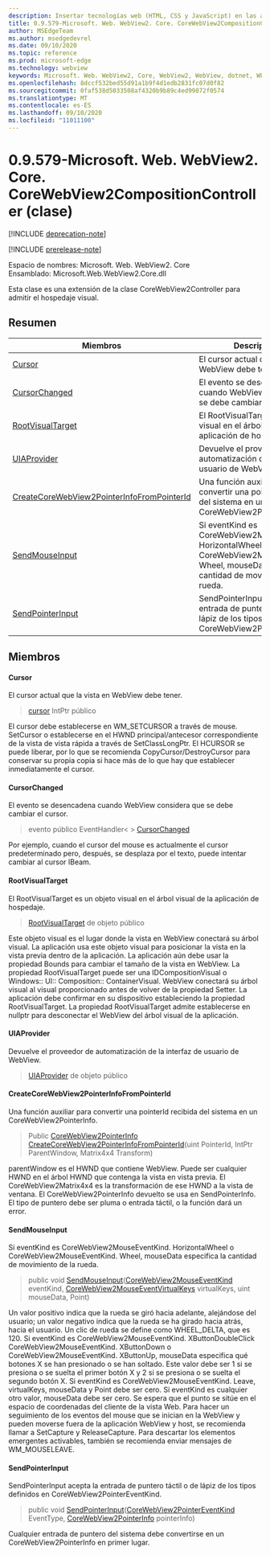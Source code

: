 ```yaml
---
description: Insertar tecnologías web (HTML, CSS y JavaScript) en las aplicaciones nativas con el control Microsoft Edge WebView2
title: 0.9.579-Microsoft. Web. WebView2. Core. CoreWebView2CompositionController
author: MSEdgeTeam
ms.author: msedgedevrel
ms.date: 09/10/2020
ms.topic: reference
ms.prod: microsoft-edge
ms.technology: webview
keywords: Microsoft. Web. WebView2, Core, WebView2, WebView, dotnet, WPF, WinForms, App, Edge, CoreWebView2, CoreWebView2Controller, control de explorador, Edge HTML, Microsoft. Web. WebView2. Core. CoreWebView2CompositionController
ms.openlocfilehash: 8dccf532bed55d91a1b9f4d1edb2831fc07d0f82
ms.sourcegitcommit: 0faf538d5033508af4320b9b89c4ed99872f0574
ms.translationtype: MT
ms.contentlocale: es-ES
ms.lasthandoff: 09/10/2020
ms.locfileid: "11011100"
---
```

# 0.9.579-Microsoft. Web. WebView2. Core. CoreWebView2CompositionController (clase) 

[!INCLUDE [deprecation-note](../../includes/deprecation-note.md)]

[!INCLUDE [prerelease-note](../../includes/prerelease-note.md)]

Espacio de nombres: Microsoft. Web. WebView2. Core \
Ensamblado: Microsoft.Web.WebView2.Core.dll

Esta clase es una extensión de la clase CoreWebView2Controller para admitir el hospedaje visual.

## Resumen

 Miembros                        | Descripciones
--------------------------------|---------------------------------------------
[Cursor](#cursor) | El cursor actual que la vista en WebView debe tener.
[CursorChanged](#cursorchanged) | El evento se desencadena cuando WebView considera que se debe cambiar el cursor.
[RootVisualTarget](#rootvisualtarget) | El RootVisualTarget es un objeto visual en el árbol visual de la aplicación de hospedaje.
[UIAProvider](#uiaprovider) | Devuelve el proveedor de automatización de la interfaz de usuario de WebView.
[CreateCoreWebView2PointerInfoFromPointerId](#createcorewebview2pointerinfofrompointerid) | Una función auxiliar para convertir una pointerId recibida del sistema en un CoreWebView2PointerInfo.
[SendMouseInput](#sendmouseinput) | Si eventKind es CoreWebView2MouseEventKind. HorizontalWheel o CoreWebView2MouseEventKind. Wheel, mouseData especifica la cantidad de movimiento de la rueda.
[SendPointerInput](#sendpointerinput) | SendPointerInput acepta la entrada de puntero táctil o de lápiz de los tipos definidos en CoreWebView2PointerEventKind.

## Miembros

#### Cursor 

El cursor actual que la vista en WebView debe tener.

> [cursor](#cursor) IntPtr público

El cursor debe establecerse en WM_SETCURSOR a través de mouse. SetCursor o establecerse en el HWND principal/antecesor correspondiente de la vista de vista rápida a través de SetClassLongPtr. El HCURSOR se puede liberar, por lo que se recomienda CopyCursor/DestroyCursor para conservar su propia copia si hace más de lo que hay que establecer inmediatamente el cursor.

#### CursorChanged 

El evento se desencadena cuando WebView considera que se debe cambiar el cursor.

> evento público EventHandler< > [CursorChanged](#cursorchanged)

Por ejemplo, cuando el cursor del mouse es actualmente el cursor predeterminado pero, después, se desplaza por el texto, puede intentar cambiar al cursor IBeam.

#### RootVisualTarget 

El RootVisualTarget es un objeto visual en el árbol visual de la aplicación de hospedaje.

> [RootVisualTarget](#rootvisualtarget) de objeto público

Este objeto visual es el lugar donde la vista en WebView conectará su árbol visual. La aplicación usa este objeto visual para posicionar la vista en la vista previa dentro de la aplicación. La aplicación aún debe usar la propiedad Bounds para cambiar el tamaño de la vista en WebView. La propiedad RootVisualTarget puede ser una IDCompositionVisual o Windows:: UI:: Composition:: ContainerVisual. WebView conectará su árbol visual al visual proporcionado antes de volver de la propiedad Setter. La aplicación debe confirmar en su dispositivo estableciendo la propiedad RootVisualTarget. La propiedad RootVisualTarget admite establecerse en nullptr para desconectar el WebView del árbol visual de la aplicación.

#### UIAProvider 

Devuelve el proveedor de automatización de la interfaz de usuario de WebView.

> [UIAProvider](#uiaprovider) de objeto público

#### CreateCoreWebView2PointerInfoFromPointerId 

Una función auxiliar para convertir una pointerId recibida del sistema en un CoreWebView2PointerInfo.

> Public [CoreWebView2PointerInfo](microsoft-web-webview2-core-corewebview2pointerinfo.md) [CreateCoreWebView2PointerInfoFromPointerId](#createcorewebview2pointerinfofrompointerid)(uint PointerId, IntPtr ParentWindow, Matrix4x4 Transform)

parentWindow es el HWND que contiene WebView. Puede ser cualquier HWND en el árbol HWND que contenga la vista en vista previa. El CoreWebView2Matrix4x4 es la transformación de ese HWND a la vista de ventana. El CoreWebView2PointerInfo devuelto se usa en SendPointerInfo. El tipo de puntero debe ser pluma o entrada táctil, o la función dará un error.

#### SendMouseInput 

Si eventKind es CoreWebView2MouseEventKind. HorizontalWheel o CoreWebView2MouseEventKind. Wheel, mouseData especifica la cantidad de movimiento de la rueda.

> public void [SendMouseInput](#sendmouseinput)([CoreWebView2MouseEventKind](./namespace-microsoft-web-webview2-core.md) eventKind, [CoreWebView2MouseEventVirtualKeys](./namespace-microsoft-web-webview2-core.md) virtualKeys, uint mouseData, Point)

Un valor positivo indica que la rueda se giró hacia adelante, alejándose del usuario; un valor negativo indica que la rueda se ha girado hacia atrás, hacia el usuario. Un clic de rueda se define como WHEEL_DELTA, que es 120. Si eventKind es CoreWebView2MouseEventKind. XButtonDoubleClick CoreWebView2MouseEventKind. XButtonDown o CoreWebView2MouseEventKind. XButtonUp, mouseData especifica qué botones X se han presionado o se han soltado. Este valor debe ser 1 si se presiona o se suelta el primer botón X y 2 si se presiona o se suelta el segundo botón X. Si eventKind es CoreWebView2MouseEventKind. Leave, virtualKeys, mouseData y Point debe ser cero. Si eventKind es cualquier otro valor, mouseData debe ser cero. Se espera que el punto se sitúe en el espacio de coordenadas del cliente de la vista Web. Para hacer un seguimiento de los eventos del mouse que se inician en la WebView y pueden moverse fuera de la aplicación WebView y host, se recomienda llamar a SetCapture y ReleaseCapture. Para descartar los elementos emergentes activables, también se recomienda enviar mensajes de WM_MOUSELEAVE.

#### SendPointerInput 

SendPointerInput acepta la entrada de puntero táctil o de lápiz de los tipos definidos en CoreWebView2PointerEventKind.

> public void [SendPointerInput](#sendpointerinput)([CoreWebView2PointerEventKind](./namespace-microsoft-web-webview2-core.md) EventType, [CoreWebView2PointerInfo](microsoft-web-webview2-core-corewebview2pointerinfo.md) pointerInfo)

Cualquier entrada de puntero del sistema debe convertirse en un CoreWebView2PointerInfo en primer lugar.

